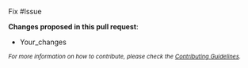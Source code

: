 Fix #Issue

**Changes proposed in this pull request**:
- Your_changes

<sub>*For more information on how to contribute, please check the [Contributing Guidelines](https://github.com/RAMP-project/RAMP/blob/main/CONTRIBUTING.md).*<sub>
